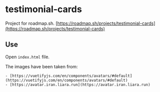 # testimonial-cards

Project for roadmap.sh.
[https://roadmap.sh/projects/testimonial-cards](https://roadmap.sh/projects/testimonial-cards)

## Use

Open `index.html` file.

The images have been taken from:

    - [https://vuetifyjs.com/en/components/avatars/#default](https://vuetifyjs.com/en/components/avatars/#default)
    - [https://avatar.iran.liara.run](https://avatar.iran.liara.run)
